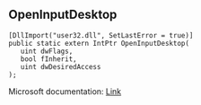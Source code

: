 ## OpenInputDesktop

```
[DllImport("user32.dll", SetLastError = true)]
public static extern IntPtr OpenInputDesktop(
   uint dwFlags,
   bool fInherit,
   uint dwDesiredAccess
);
```

Microsoft documentation: [Link](https://docs.microsoft.com/en-us/windows/win32/api/winuser/nf-winuser-openinputdesktop)
